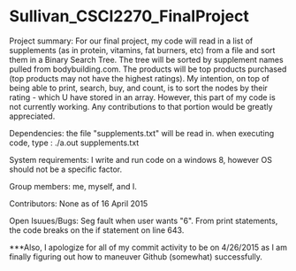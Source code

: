 # Sullivan_CSCI2270_FinalProject


Project summary:
For our final project, my code will read in a list of supplements (as in protein, vitamins, fat burners, etc) from a file and sort them in a Binary Search Tree. The tree will be sorted by supplement names pulled from bodybuilding.com. The products will be top products purchased (top products may not have the highest ratings). My intention, on top of being able to print, search, buy, and count, is to sort the nodes by their rating - which U have stored in an array. However, this part of my code is not currently working. Any contributions to that portion would be greatly appreciated.

Dependencies:
the file "supplements.txt" will be read in.
when executing code, type : ./a.out supplements.txt

System requirements:
I write and run code on a windows 8, however OS should not be a specific factor.

Group members:
me, myself, and I.

Contributors:
None as of 16 April 2015

Open Isuues/Bugs:
Seg fault when user wants "6". From print statements, the code breaks on the if statement on line 643. 

***Also, I apologize for all of my commit activity to be on 4/26/2015 as I am finally figuring out how to maneuver Github (somewhat) successfully.



